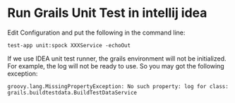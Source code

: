 # Run Grails Unit Test in intellij idea

Edit Configuration and put the following in the command line:

```
test-app unit:spock XXXService -echoOut
```

If we use IDEA unit test runner, the grails environment will not be initialized. For example, the log will not be ready to use. So you may got the following exception:

```
groovy.lang.MissingPropertyException: No such property: log for class: grails.buildtestdata.BuildTestDataService
```
